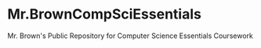 # Mr.BrownCompSciEssentials
Mr. Brown's Public Repository for Computer Science Essentials Coursework
